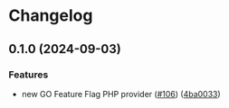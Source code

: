 # Changelog

## 0.1.0 (2024-09-03)


### Features

* new GO Feature Flag PHP provider ([#106](https://github.com/open-feature/php-sdk-contrib/issues/106)) ([4ba0033](https://github.com/open-feature/php-sdk-contrib/commit/4ba0033dd08a2f9f2ab02ebd49b7b6e03d11eb79))
